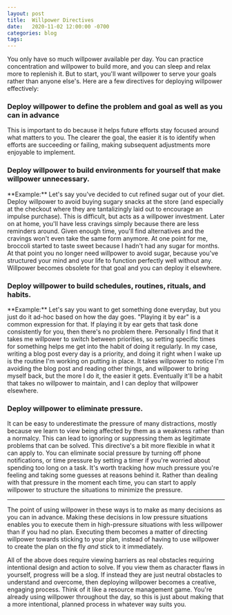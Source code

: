 ```yaml
---
layout: post
title:  Willpower Directives
date:   2020-11-02 12:00:00 -0700
categories: blog
tags: 
---
```

You only have so much willpower available per day. You can practice concentration and willpower to build more, and you can sleep and relax more to replenish it. But to start, you'll want willpower to serve your goals rather than anyone else's. Here are a few directives for deploying willpower effectively:

<h3>Deploy willpower to define the problem and goal as well as you can in advance</h3>
This is important to do because it helps future efforts stay focused around what matters to you. The clearer the goal, the easier it is to identify when efforts are succeeding or failing, making subsequent adjustments more enjoyable to implement.  


<h3>Deploy willpower to build environments for yourself that make willpower unnecessary. </h3>
**Example:** Let's say you've decided to cut refined sugar out of your diet. Deploy willpower to avoid buying sugary snacks at the store (and especially at the checkout where they are tantalizingly laid out to encourage an impulse purchase). This is difficult, but acts as a willpower investment. Later on at home, you'll have less cravings simply because there are less reminders around. Given enough time, you'll find alternatives and the cravings won't even take the same form anymore. At one point for me, broccoli started to taste sweet because I hadn't had any sugar for months. At that point you no longer need willpower to avoid sugar, because you've structured your mind and your life to function perfectly well without any. Willpower becomes obsolete for that goal and you can deploy it elsewhere. 

<h3>Deploy willpower to build schedules, routines, rituals, and habits.</h3>
**Example:** Let's say you want to get something done everyday, but you just do it ad-hoc based on how the day goes. "Playing it by ear" is a common expression for that. If playing it by ear gets that task done consistently for you, then there's no problem there. Personally I find that it takes me willpower to switch between priorities, so setting specific times for something helps me get into the habit of doing it regularly. In my case, writing a blog post every day is a priority, and doing it right when I wake up is the routine I'm working on putting in place. It takes willpower to notice I'm avoiding the blog post and reading other things, and willpower to bring myself back, but the more I do it, the easier it gets. Eventually it'll be a habit that takes no willpower to maintain, and I can deploy that willpower elsewhere. 

<h3>Deploy willpower to eliminate pressure.</h3>

It can be easy to underestimate the pressure of many distractions, mostly because we learn to view being affected by them as a weakness rather than a normalcy. This can lead to ignoring or suppressing them as legitimate problems that can be solved. This directive's a bit more flexible in what it can apply to. You can eliminate social pressure by turning off phone notifications, or time pressure by setting a timer if you're worried about spending too long on a task. It's worth tracking how much pressure you're feeling and taking some guesses at reasons behind it. Rather than dealing with that pressure in the moment each time, you can start to apply willpower to structure the situations to minimize the pressure.

<hr>

The point of using willpower in these ways is to make as many decisions as you can in advance. Making these decisions in low pressure situations enables you to execute them in high-pressure situations with less willpower than if you had no plan. Executing them becomes a matter of directing willpower towards sticking to your plan, instead of having to use willpower to create the plan on the fly *and* stick to it immediately.

All of the above does require viewing barriers as real obstacles requiring intentional design and action to solve. If you view them as character flaws in yourself, progress will be a slog. If instead they are just neutral obstacles to understand and overcome, then deploying willpower becomes a creative, engaging process. Think of it like a resource management game. You're already using willpower throughout the day, so this is just about making that a more intentional, planned process in whatever way suits you. 



















